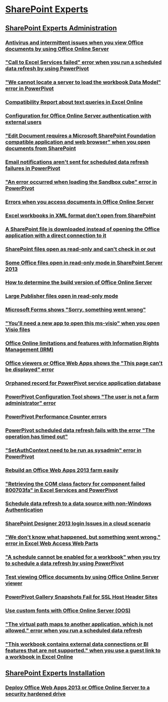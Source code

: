 ﻿# [SharePoint Experts](../sharepoint-experts.md)
 
## [SharePoint Experts Administration](../experts-admin/index.md)

### [Antivirus and intermittent issues when you view Office documents by using Office Online Server](../experts-admin/antivirus-and-intermittent-issues.md)
### ["Call to Excel Services failed" error when you run a scheduled data refresh by using PowerPivot](../experts-admin/call-to-excel-services-failed.md)
### ["We cannot locate a server to load the workbook Data Model" error in PowerPivot](../experts-admin/cannot-locate-a-server-to-load-workbook-data-model-in-powerpivot.md)
### [Compatibility Report about text queries in Excel Online](../experts-admin/compatibility-report-about-text-queries-in-excel-online.md)
### [Configuration for Office Online Server authentication with external users](../experts-admin/configuration-for-office-online-server-authentication-with-external-users.md)
### ["Edit Document requires a Microsoft SharePoint Foundation compatible application and web browser" when you open documents from SharePoint](../experts-admin/edit-document-requires-compatible-application-and-web-browser.md)
### [Email notifications aren't sent for scheduled data refresh failures in PowerPivot](../experts-admin/email-notifications-sent-for-scheduled-data-refresh-failures-in-power-pivot.md)
### ["An error occurred when loading the Sandbox cube" error in PowerPivot](../experts-admin/error-occurred-when-loading-sandbox-cube-in-powerpivot.md)
### [Errors when you access documents in Office Online Server](../experts-admin/errors-when-access-documents-in-office-online-server.md)
### [Excel workbooks in XML format don't open from SharePoint](../experts-admin/excel-workbooks-in-xml-format-not-open.md)
### [A SharePoint file is downloaded instead of opening the Office application with a direct connection to it](../experts-admin/files-downloaded-instead-of-opening-office-application.md)
### [SharePoint files open as read-only and can't check in or out](../experts-admin/files-open-as-read-only-and-cannot-check-in-or-out.md)
### [Some Office files open in read-only mode in SharePoint Server 2013](../experts-admin/files-open-in-read-only-mode.md)
### [How to determine the build version of Office Online Server](../experts-admin/how-to-determine-build-version-of-office-online-server.md)
### [Large Publisher files open in read-only mode](../experts-admin/large-publisher-files-open-in-read-only-mode.md)
### [Microsoft Forms shows "Sorry, something went wrong"](../experts-admin/microsoft-forms-shows-sorry-something-went-wrong.md)
### ["You'll need a new app to open this ms-visio" when you open Visio files](../experts-admin/need-a-new-app-to-open-this-ms-visio-when-open-visio-files.md)
### [Office Online limitations and features with Information Rights Management (IRM)](../experts-admin/office-online-limitations-and-features-with-information-rights-management.md)
### [Office viewers or Office Web Apps shows the "This page can't be displayed" error](../experts-admin/office-viewers-or-office-web-apps-shows-this-page-cannot-be-displayed.md)
### [Orphaned record for PowerPivot service application database](../experts-admin/orphaned-record-for-powerpivot-service-application-database.md)
### [PowerPivot Configuration Tool shows "The user is not a farm administrator" error](../experts-admin/powerpivot-configuration-tool-shows-user-not-farm-administrator.md)
### [PowerPivot Performance Counter errors](../experts-admin/powerpivot-performance-counter-errors.md)
### [PowerPivot scheduled data refresh fails with the error "The operation has timed out"](../experts-admin/powerpivot-scheduled-data-refresh-fails.md)
### ["SetAuthContext need to be run as sysadmin" error in PowerPivot](../experts-admin/powerpivot-shows-setauthcontext-need-to-be-run-as-sysadmin.md)
### [Rebuild an Office Web Apps 2013 farm easily](../experts-admin/rebuild-an-office-web-apps-2013-farm-easily.md)
### ["Retrieving the COM class factory for component failed 800703fa" in Excel Services and PowerPivot](../experts-admin/retrieving-com-class-factory-for-component-failed.md)
### [Schedule data refresh to a data source with non-Windows Authentication](../experts-admin/schedule-data-refresh-to-a-data-source-with-non-windows-authentication.md)
### [SharePoint Designer 2013 login Issues in a cloud scenario](../experts-admin/sharepoint-designer-2013-login-issues-in-a-cloud-scenario.md)
### ["We don't know what happened, but something went wrong." error in Excel Web Access Web Parts](../experts-admin/something-went-wrong-error-in-excel-web-access-web-parts.md)
### ["A schedule cannot be enabled for a workbook" when you try to schedule a data refresh by using PowerPivot](../experts-admin/sorry-something-went-wrong-when-try-to-schedule-a-data-refresh.md)
### [Test viewing Office documents by using Office Online Server viewer](../experts-admin/test-viewing-office-documents-by-using-office-online-server-viewer.md)
### [PowerPivot Gallery Snapshots Fail for SSL Host Header Sites](../experts-admin/troubleshooting-powerpivot-gallery-snapshot.md)
### [Use custom fonts with Office Online Server (OOS)](../experts-admin/use-custom-fonts-with-office-online-server.md)
### ["The virtual path maps to another application, which is not allowed." error when you run a scheduled data refresh](../experts-admin/virtual-path-maps-to-another-application-not-allowed.md)
### ["This workbook contains external data connections or BI features that are not supported." when you use a guest link to a workbook in Excel Online](../experts-admin/workbook-contains-external-data-connections.md)

## [SharePoint Experts Installation](../experts-install/index.md)

### [Deploy Office Web Apps 2013 or Office Online Server to a security hardened drive](../experts-install/deploy-office-online-server-to-security-hardened-drive.md)